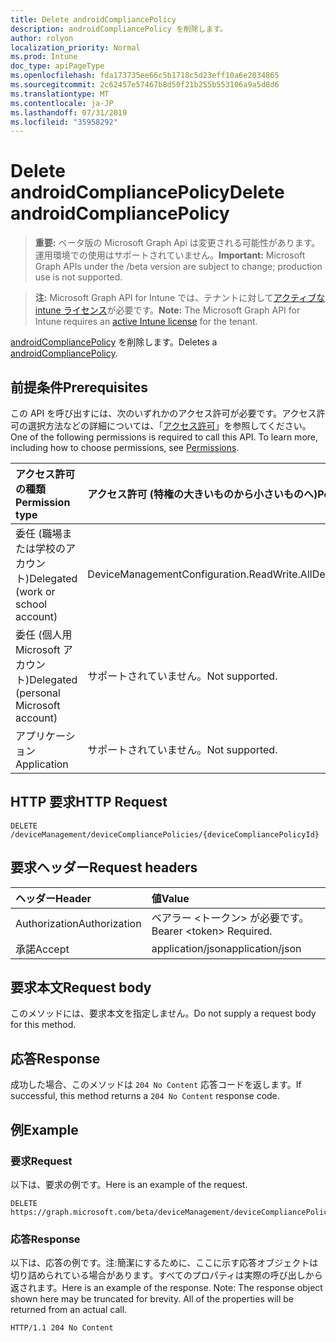 ```yaml
---
title: Delete androidCompliancePolicy
description: androidCompliancePolicy を削除します。
author: rolyon
localization_priority: Normal
ms.prod: Intune
doc_type: apiPageType
ms.openlocfilehash: fda173735ee66c5b1718c5d23eff10a6e2034865
ms.sourcegitcommit: 2c62457e57467b8d50f21b255b553106a9a5d8d6
ms.translationtype: MT
ms.contentlocale: ja-JP
ms.lasthandoff: 07/31/2019
ms.locfileid: "35958292"
---
```

# <a name="delete-androidcompliancepolicy"></a><span data-ttu-id="3dcff-103">Delete androidCompliancePolicy</span><span class="sxs-lookup"><span data-stu-id="3dcff-103">Delete androidCompliancePolicy</span></span>

> <span data-ttu-id="3dcff-104">**重要:** ベータ版の Microsoft Graph Api は変更される可能性があります。運用環境での使用はサポートされていません。</span><span class="sxs-lookup"><span data-stu-id="3dcff-104">**Important:** Microsoft Graph APIs under the /beta version are subject to change; production use is not supported.</span></span>

> <span data-ttu-id="3dcff-105">**注:** Microsoft Graph API for Intune では、テナントに対して[アクティブな intune ライセンス](https://go.microsoft.com/fwlink/?linkid=839381)が必要です。</span><span class="sxs-lookup"><span data-stu-id="3dcff-105">**Note:** The Microsoft Graph API for Intune requires an [active Intune license](https://go.microsoft.com/fwlink/?linkid=839381) for the tenant.</span></span>

<span data-ttu-id="3dcff-106">[androidCompliancePolicy](../resources/intune-deviceconfig-androidcompliancepolicy.md) を削除します。</span><span class="sxs-lookup"><span data-stu-id="3dcff-106">Deletes a [androidCompliancePolicy](../resources/intune-deviceconfig-androidcompliancepolicy.md).</span></span>

## <a name="prerequisites"></a><span data-ttu-id="3dcff-107">前提条件</span><span class="sxs-lookup"><span data-stu-id="3dcff-107">Prerequisites</span></span>
<span data-ttu-id="3dcff-p101">この API を呼び出すには、次のいずれかのアクセス許可が必要です。アクセス許可の選択方法などの詳細については、「[アクセス許可](/graph/permissions-reference)」を参照してください。</span><span class="sxs-lookup"><span data-stu-id="3dcff-p101">One of the following permissions is required to call this API. To learn more, including how to choose permissions, see [Permissions](/graph/permissions-reference).</span></span>

|<span data-ttu-id="3dcff-110">アクセス許可の種類</span><span class="sxs-lookup"><span data-stu-id="3dcff-110">Permission type</span></span>|<span data-ttu-id="3dcff-111">アクセス許可 (特権の大きいものから小さいものへ)</span><span class="sxs-lookup"><span data-stu-id="3dcff-111">Permissions (from most to least privileged)</span></span>|
|:---|:---|
|<span data-ttu-id="3dcff-112">委任 (職場または学校のアカウント)</span><span class="sxs-lookup"><span data-stu-id="3dcff-112">Delegated (work or school account)</span></span>|<span data-ttu-id="3dcff-113">DeviceManagementConfiguration.ReadWrite.All</span><span class="sxs-lookup"><span data-stu-id="3dcff-113">DeviceManagementConfiguration.ReadWrite.All</span></span>|
|<span data-ttu-id="3dcff-114">委任 (個人用 Microsoft アカウント)</span><span class="sxs-lookup"><span data-stu-id="3dcff-114">Delegated (personal Microsoft account)</span></span>|<span data-ttu-id="3dcff-115">サポートされていません。</span><span class="sxs-lookup"><span data-stu-id="3dcff-115">Not supported.</span></span>|
|<span data-ttu-id="3dcff-116">アプリケーション</span><span class="sxs-lookup"><span data-stu-id="3dcff-116">Application</span></span>|<span data-ttu-id="3dcff-117">サポートされていません。</span><span class="sxs-lookup"><span data-stu-id="3dcff-117">Not supported.</span></span>|

## <a name="http-request"></a><span data-ttu-id="3dcff-118">HTTP 要求</span><span class="sxs-lookup"><span data-stu-id="3dcff-118">HTTP Request</span></span>
<!-- {
  "blockType": "ignored"
}
-->
``` http
DELETE /deviceManagement/deviceCompliancePolicies/{deviceCompliancePolicyId}
```

## <a name="request-headers"></a><span data-ttu-id="3dcff-119">要求ヘッダー</span><span class="sxs-lookup"><span data-stu-id="3dcff-119">Request headers</span></span>
|<span data-ttu-id="3dcff-120">ヘッダー</span><span class="sxs-lookup"><span data-stu-id="3dcff-120">Header</span></span>|<span data-ttu-id="3dcff-121">値</span><span class="sxs-lookup"><span data-stu-id="3dcff-121">Value</span></span>|
|:---|:---|
|<span data-ttu-id="3dcff-122">Authorization</span><span class="sxs-lookup"><span data-stu-id="3dcff-122">Authorization</span></span>|<span data-ttu-id="3dcff-123">ベアラー &lt;トークン&gt; が必要です。</span><span class="sxs-lookup"><span data-stu-id="3dcff-123">Bearer &lt;token&gt; Required.</span></span>|
|<span data-ttu-id="3dcff-124">承諾</span><span class="sxs-lookup"><span data-stu-id="3dcff-124">Accept</span></span>|<span data-ttu-id="3dcff-125">application/json</span><span class="sxs-lookup"><span data-stu-id="3dcff-125">application/json</span></span>|

## <a name="request-body"></a><span data-ttu-id="3dcff-126">要求本文</span><span class="sxs-lookup"><span data-stu-id="3dcff-126">Request body</span></span>
<span data-ttu-id="3dcff-127">このメソッドには、要求本文を指定しません。</span><span class="sxs-lookup"><span data-stu-id="3dcff-127">Do not supply a request body for this method.</span></span>

## <a name="response"></a><span data-ttu-id="3dcff-128">応答</span><span class="sxs-lookup"><span data-stu-id="3dcff-128">Response</span></span>
<span data-ttu-id="3dcff-129">成功した場合、このメソッドは `204 No Content` 応答コードを返します。</span><span class="sxs-lookup"><span data-stu-id="3dcff-129">If successful, this method returns a `204 No Content` response code.</span></span>

## <a name="example"></a><span data-ttu-id="3dcff-130">例</span><span class="sxs-lookup"><span data-stu-id="3dcff-130">Example</span></span>

### <a name="request"></a><span data-ttu-id="3dcff-131">要求</span><span class="sxs-lookup"><span data-stu-id="3dcff-131">Request</span></span>
<span data-ttu-id="3dcff-132">以下は、要求の例です。</span><span class="sxs-lookup"><span data-stu-id="3dcff-132">Here is an example of the request.</span></span>
``` http
DELETE https://graph.microsoft.com/beta/deviceManagement/deviceCompliancePolicies/{deviceCompliancePolicyId}
```

### <a name="response"></a><span data-ttu-id="3dcff-133">応答</span><span class="sxs-lookup"><span data-stu-id="3dcff-133">Response</span></span>
<span data-ttu-id="3dcff-p102">以下は、応答の例です。注:簡潔にするために、ここに示す応答オブジェクトは切り詰められている場合があります。すべてのプロパティは実際の呼び出しから返されます。</span><span class="sxs-lookup"><span data-stu-id="3dcff-p102">Here is an example of the response. Note: The response object shown here may be truncated for brevity. All of the properties will be returned from an actual call.</span></span>
``` http
HTTP/1.1 204 No Content
```





